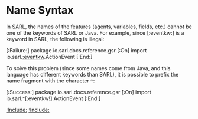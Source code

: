 # Name Syntax

In SARL, the names of the features (agents, variables, fields, etc.)
cannot be one of the keywords of SARL or Java.
For example, since [:eventkw:] is a keyword in SARL, the following is illegal:

[:Failure:]
	package io.sarl.docs.reference.gsr
	[:On]
	import io.sarl.[:eventkw](event).ActionEvent
[:End:] 

To solve this problem (since some names come from Java, and
this language has different keywords than SARL), it
is possible to prefix the name fragment with the character `^`:

[:Success:]
	package io.sarl.docs.reference.gsr
	[:On]
	import io.sarl.^[:eventkw!].ActionEvent
[:End:] 


[:Include:](../../includes/oopref.inc)
[:Include:](../../includes/legal.inc)
